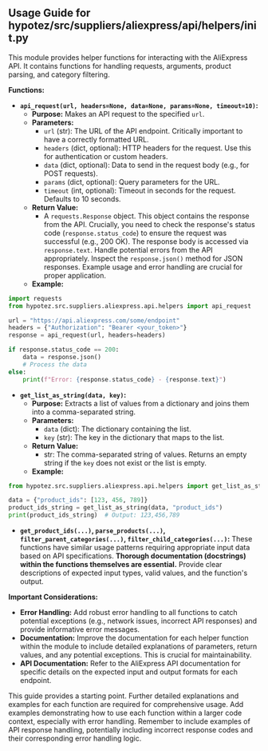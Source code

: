 ## Usage Guide for hypotez/src/suppliers/aliexpress/api/helpers/__init__.py

This module provides helper functions for interacting with the AliExpress API.  It contains functions for handling requests, arguments, product parsing, and category filtering.

**Functions:**

* **`api_request(url, headers=None, data=None, params=None, timeout=10)`:**
    * **Purpose:** Makes an API request to the specified `url`.
    * **Parameters:**
        * `url` (str): The URL of the API endpoint.  Critically important to have a correctly formatted URL.
        * `headers` (dict, optional): HTTP headers for the request.  Use this for authentication or custom headers.
        * `data` (dict, optional): Data to send in the request body (e.g., for POST requests).
        * `params` (dict, optional): Query parameters for the URL.
        * `timeout` (int, optional): Timeout in seconds for the request. Defaults to 10 seconds.
    * **Return Value:**
        * A `requests.Response` object.  This object contains the response from the API.  Crucially, you need to check the response's status code (`response.status_code`) to ensure the request was successful (e.g., 200 OK).  The response body is accessed via `response.text`. Handle potential errors from the API appropriately.  Inspect the `response.json()` method for JSON responses.  Example usage and error handling are crucial for proper application.
    * **Example:**
```python
import requests
from hypotez.src.suppliers.aliexpress.api.helpers import api_request

url = "https://api.aliexpress.com/some/endpoint"
headers = {"Authorization": "Bearer <your_token>"}
response = api_request(url, headers=headers)

if response.status_code == 200:
    data = response.json()
    # Process the data
else:
    print(f"Error: {response.status_code} - {response.text}")
```

* **`get_list_as_string(data, key)`:**
    * **Purpose:** Extracts a list of values from a dictionary and joins them into a comma-separated string.
    * **Parameters:**
        * `data` (dict): The dictionary containing the list.
        * `key` (str): The key in the dictionary that maps to the list.
    * **Return Value:**
        * str: The comma-separated string of values.  Returns an empty string if the `key` does not exist or the list is empty.
    * **Example:**
```python
from hypotez.src.suppliers.aliexpress.api.helpers import get_list_as_string

data = {"product_ids": [123, 456, 789]}
product_ids_string = get_list_as_string(data, "product_ids")
print(product_ids_string)  # Output: 123,456,789
```

* **`get_product_ids(...)`, `parse_products(...)`, `filter_parent_categories(...)`, `filter_child_categories(...)`:**
  These functions have similar usage patterns requiring appropriate input data based on API specifications.  **Thorough documentation (docstrings) within the functions themselves are essential.**  Provide clear descriptions of expected input types, valid values, and the function's output.

**Important Considerations:**

* **Error Handling:**  Add robust error handling to all functions to catch potential exceptions (e.g., network issues, incorrect API responses) and provide informative error messages.
* **Documentation:**  Improve the documentation for each helper function within the module to include detailed explanations of parameters, return values, and any potential exceptions.  This is crucial for maintainability.
* **API Documentation:**  Refer to the AliExpress API documentation for specific details on the expected input and output formats for each endpoint.


This guide provides a starting point. Further detailed explanations and examples for each function are required for comprehensive usage. Add examples demonstrating how to use each function within a larger code context, especially with error handling. Remember to include examples of API response handling, potentially including incorrect response codes and their corresponding error handling logic.